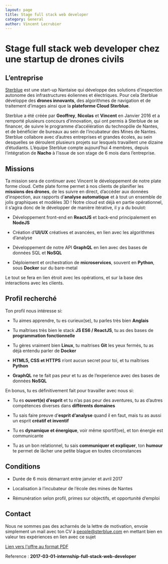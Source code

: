 ```yaml
---
layout: page
title: Stage full stack web developer
category: General
author: Vincent Lecrubier
---
```


Stage full stack web developer chez une startup de drones civils
================================================================

L’entreprise
------------

[Sterblue](http://www.sterblue.com) est une start-up Nantaise qui
développe des solutions d’inspection autonome des infrastructures
éoliennes et électriques. Pour cela Sterblue développe des **drones
innovants**, des algorithmes de navigation et de traitement d’images
ainsi que la **plateforme Cloud Sterblue**.

Sterblue a été créée par **Geoffrey**, **Nicolas** et **Vincent** en
Janvier 2016 et a remporté plusieurs concours d’innovation, qui ont
permis à Sterblue de se financer, de suivre le programme d’accélération
du technopôle de Nantes, et de bénéficier de bureaux au sein de
l’incubateur des Mines de Nantes. Sterblue collabore avec d’autres
entreprises et grandes écoles, au sein desquelles se déroulent plusieurs
projets sur lesquels travaillent une dizaine d’étudiants. L’équipe
Sterblue compte aujourd’hui 4 membres, depuis l’intégration de **Nacho**
à l’issue de son stage de 6 mois dans l’entreprise.

Missions
--------

Ta mission sera de continuer avec Vincent le développement de notre
plate forme cloud. Cette plate forme permet à nos clients de planifier
les **missions des drones**, de les suivre en direct, d’accéder aux
données d’inspection, aux rapports d’**analyse automatique** et à tout
un ensemble de jolis graphiques et modèles 3D ! Notre cloud est déjà en
partie opérationnel, il s’agira donc de le développer de manière
itérative, il y a du boulot:

-   Développement front-end en **ReactJS** et back-end principalement en
    **NodeJS**

-   Création d’**UI/UX** créatives et avancées, en lien avec les
    algorithmes d’analyse

-   Développement de notre API **GraphQL** en lien avec des bases de
    données SQL et **NoSQL**

-   Déploiement et orchestration de **microservices**, souvent en
    **Python**, sous **Docker** sur du bare-metal

Le tout se fera en lien étroit avec les opérations, et sur la base des
interactions avec les clients.

Profil recherché
----------------

Ton profil nous intéresse si:

-   Tu aimes apprendre, tu es curieux(se), tu parles très bien
    **Anglais**

-   Tu maîtrises très bien le stack **JS ES6 / ReactJS**, tu as des
    bases de **programmation fonctionnelle**

-   Tu gères vraiment bien **Linux**, tu maitrises **Git** les yeux
    fermés, tu as déjà entendu parler de **Docker**

-   **HTML5, CSS et HTTPS** n’ont aucun secret pour toi, et tu maîtrises
    **Python**

-   **GraphQL** ne te fait pas peur et tu as de l’experience avec des
    bases de données **NoSQL**

En bonus, tu es définitivement fait pour travailler avec nous si:

-   Tu es **ouvert(e) d’esprit** et tu n’as pas peur des aventures, tu
    as d’autres compétences diverses dans **différents domaines**

-   Tu sais faire preuve d’**esprit d’analyse** quand il en faut, mais
    tu as aussi un esprit **créatif et inventif**

-   Tu es **dynamique et énergique**, voir même sportif(ve), et ton
    énergie est communicante

-   Tu as un bon relationnel, tu sais **communiquer et expliquer**, ton
    **humour** te permet de lâcher une petite blague en toutes
    circonstances

Conditions
----------

-   Durée de 6 mois démarrant entre janvier et avril 2017

-   Localisation à l’incubateur de l’école des mines de Nantes

-   Rémunération selon profil, primes sur objectifs, et opportunité
    d’emploi

Contact
-------

Nous ne sommes pas des acharnés de la lettre de motivation, envoie
simplement un mail avec ton CV à <people@sterblue.com> en
mettant bien en valeur tes expériences en lien avec ce sujet

[Lien vers l'offre au format PDF](/jobs/pdf/2017-03-01-internship-full-stack-web-developer.pdf)

Reference : **2017-03-01-internship-full-stack-web-developer**
